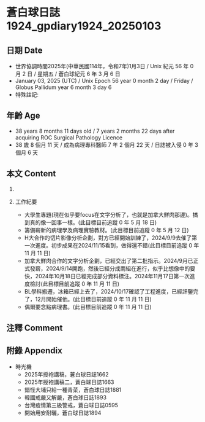 [_metadata_:encoding]: - "utf-8"
[_metadata_:language]: - "zh-Hant-TW"
[_metadata_:fileformat]: - "markdown"
[_metadata_:MIME_type]: - "text/plain"
[_metadata_:markdown_version]: - "commonmark version 0.30"
[_metadata_:markdown_spec]: - "https://spec.commonmark.org/0.30/"

# 蒼白球日誌1924_gpdiary1924_20250103 #

## 日期 Date ##

* 世界協調時間2025年(中華民國114年，令和7年)1月3日 / Unix 紀元 56 年 0 月 2 日 / 星期五 / 蒼白球紀元 6 年 3 月 6 日
* January 03, 2025 (UTC) / Unix Epoch 56 year 0 month 2 day / Friday / Globus Pallidum year 6 month 3 day 6
* 特殊註記:

## 年齡 Age ##

* 38 years 8 months 11 days old / 7 years 2 months 22 days after acquiring ROC Surgical Pathology Licence
* 38 歲 8 個月 11 天 / 成為病理專科醫師 7 年 2 個月 22 天 / 日誌被入侵 0 年 3 個月 6 天

## 本文 Content ##

1. 

2. 工作紀要

    - 大學生專題(現在似乎要focus在文字分析了，也就是加拿大鮮肉那邊)。搞到真的像一回事一樣。(此目標目前追蹤 0 年 5 月 18 日)
    - 籌備嶄新的病理學及病理實驗教材。(此目標目前追蹤 0 年 5 月 12 日)
    - H大合作的切片影像分析企劃，對方已經開始訓練了，2024/9/9去催了第一次進度。初步成果在2024/11/15看到，做得還不錯(此目標目前追蹤 0 年 11 月 11 日)
    - 加拿大鮮肉合作的文字分析企劃，已經交出了第二批指示。2024/9月已正式發薪，2024/9/14開跑，然後已經分成兩組在進行，似乎比想像中的要快，2024年10月18日已經完成部分資料標注。2024年11月17日第一次進度檢討(此目標目前追蹤 0 年 11 月 11 日)
    - BL學科搬遷，冰箱已經上去了，2024/10/17確認了工程進度，已經評鑒完了，12月開始催他。(此目標目前追蹤 0 年 11 月 11 日)
    - 偶爾要念點病理書。(此目標目前追蹤 0 年 11 月 11 日)

## 注釋 Comment ##


## 附錄 Appendix ##

* 時光機
    - 2025年授袍講稿，蒼白球日誌1662
    - 2025年授袍講稿二，蒼白球日誌1663
    - 錯怪大埔只給一種青菜，蒼白球日誌1881
    - 韓國戒嚴又解嚴，蒼白球日誌1893
    - 台灣疫情第三級警戒，蒼白球日誌0595
    - 開始用安耐曬，蒼白球日誌1894
